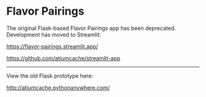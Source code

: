 # Flavor Pairings

The original Flask-based Flavor Pairings app has been deprecated.
Development has moved to Streamlit: 

https://flavor-pairings.streamlit.app/

https://github.com/atiumcache/streamlit-app

--- 
View the old Flask prototype here: 

http://atiumcache.pythonanywhere.com/
